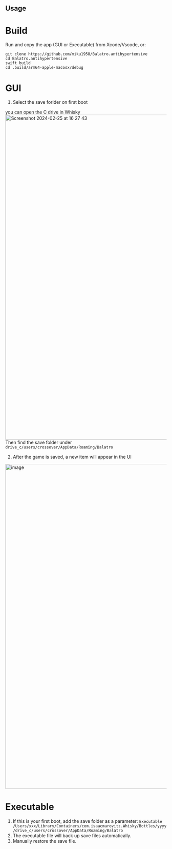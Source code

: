## Usage

# Build
Run and copy the app (GUI or Executable) from Xcode/Vscode, or:
```
git clone https://github.com/miku1958/Balatro.antihypertensive
cd Balatro.antihypertensive
swift build
cd .build/arm64-apple-macosx/debug
```


# GUI
1. Select the save forlder on first boot

you can open the C drive in Whisky
<img width="1012" alt="Screenshot 2024-02-25 at 16 27 43" src="https://github.com/miku1958/Balatro.antihypertensive/assets/24806909/38fab228-ea37-4cc0-8183-d738c845e967">
Then find the save folder under  `drive_c/users/crossover/AppData/Roaming/Balatro`

2. After the game is saved, a new item will appear in the UI
<img width="1012" alt="image" src="https://github.com/miku1958/Balatro.antihypertensive/assets/24806909/c18593f3-8f83-4e05-a2d6-fb100f71cb0a">


# Executable
1. If this is your first boot, add the save folder as a parameter: `Executable /Users/xxx/Library/Containers/com.isaacmarovitz.Whisky/Bottles/yyyy/drive_c/users/crossover/AppData/Roaming/Balatro`
2. The executable file will back up save files automatically.
3. Manually restore the save file.
